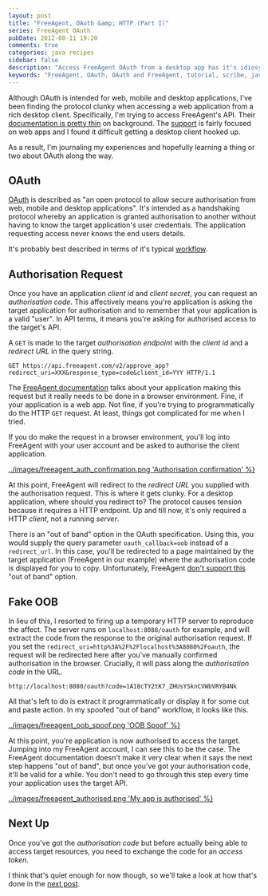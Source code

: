 ```yaml
---
layout: post
title: "FreeAgent, OAuth &amp; HTTP (Part I)"
series: FreeAgent OAuth
pubDate: 2012-08-11 19:20
comments: true
categories: java recipes
sidebar: false
description: "Access FreeAgent OAuth from a desktop app has it's idiosyncrasies, the hardest part is covering the redirect part of the protocol. Find out how I did it here."
keywords: "FreeAgent, OAuth, OAuth and FreeAgent, tutorial, scribe, java, google oauth"
---
```


Although OAuth is intended for web, mobile and desktop applications, I've been finding the protocol clunky when accessing a web application from a rich desktop client. Specifically, I'm trying to access FreeAgent's API. Their [documentation is pretty thin](https://dev.freeagent.com/docs/oauth) on background. The [support](https://groups.google.com/forum/#!forum/freeagent_api) is fairly focused on web apps and I found it difficult getting a desktop client hooked up.

As a result, I'm journaling my experiences and hopefully learning a thing or two about OAuth along the way.

<!-- more -->

## OAuth

[OAuth](http://www.oauth.net) is described as "an open protocol to allow secure authorisation from web, mobile and desktop applications". It's intended as a handshaking protocol whereby an application is granted authorisation to another without having to know the target application's user credentials. The application requesting access never knows the end users details.

It's probably best described in terms of it's typical [workflow](http://hueniverse.com/oauth/guide/workflow/).


## Authorisation Request

Once you have an application _client id_ and _client secret_, you can request an _authorisation code_. This affectively means you're application is asking the target application for authorisation and to remember that your application is a valid "user". In API terms, it means you're asking for authorised access to the target's API.

A `GET` is made to the target _authorisation endpoint_ with the _client id_ and a _redirect URL_ in the query string.

    GET https://api.freeagent.com/v2/approve_app?redirect_uri=XXX&response_type=code&client_id=YYY HTTP/1.1

The [FreeAgent documentation](https://dev.freeagent.com/docs/oauth) talks about your application making this request but it really needs to be done in a browser environment. Fine, if your application is a web app. Not fine, if you're trying to programmatically do the HTTP `GET` request. At least, things got complicated for me when I tried.

If you do make the request in a browser environment, you'll log into FreeAgent with your user account and be asked to authorise the client application.

[../images/freeagent_auth_confirmation.png 'Authorisation confirmation' %}](../images/freeagent_auth_confirmation.png)

At this point, FreeAgent will redirect to the _redirect URL_ you supplied with the authorisation request. This is where it gets clunky. For a desktop application, where should you redirect to? The protocol causes tension because it requires a HTTP endpoint. Up and till now, it's only required a HTTP _client_, not a running _server_.

There is an "out of band" option in the OAuth specification. Using this, you would supply the query parameter `oauth_callback=oob` instead of a `redirect_url`. In this case, you'll be redirected to a page maintained by the target application (FreeAgent in our example) where the authorisation code is displayed for you to copy. Unfortunately, FreeAgent [don't support this](https://groups.google.com/forum/?fromgroups#!topic/freeagent_api/Rbld9sm0GOA) "out of band" option.

## Fake OOB

In lieu of this, I resorted to firing up a temporary HTTP server to reproduce the affect. The server runs on `localhost:8088/oauth` for example, and will extract the code from the response to the original authorisation request. If you set the `redirect_uri=http%3A%2F%2Flocalhost%3A8080%2Foauth`, the request will be redirected here after you've manually confirmed authorisation in the browser. Crucially, it will pass along the _authorisation code_ in the URL.

    http://localhost:8080/oauth?code=1A18cTY2tK7_ZHUsYSknCVWbVRYB4Nk

All that's left to do is extract it programmatically or display it for some cut and paste action. In my spoofed "out of band" workflow, it looks like this.

[../images/freeagent_oob_spoof.png 'OOB Spoof' %}](../images/freeagent_oob_spoof.png)


At this point, you're application is now authorised to access the target. Jumping into my FreeAgent account, I can see this to be the case. The FreeAgent documentation doesn't make it very clear when it says the next step happens "out of band", but once you've got your authorisation code, it'll be valid for a while. You don't need to go through this step every time your application uses the target API.

[../images/freeagent_authorised.png 'My app is authorised' %}](../images/freeagent_authorised.png)

## Next Up

Once you've got the _authorisation code_ but before actually being able to access target resources, you need to exchange the code for an _access token_.

I think that's quiet enough for now though, so we'll take a look at how that's done in the [next post](/blog/2012/08/12/oauth-and-http-part-ii).

